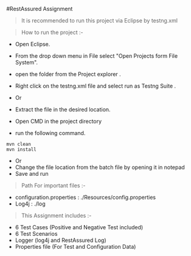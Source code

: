 #RestAssured Assignment

>It is recommended to run this project via Eclipse by testng.xml

>How to run the project :-

- Open Eclipse.
- From the drop down menu in File select "Open Projects form File System".
- open the folder from the Project explorer .
- Right click on the testng.xml file and select run as Testng Suite .

-  Or  

- Extract the file in the desired location.
- Open CMD in the project directory
- run the following command.

```
mvn clean
mvn install

```
- Or
- Change the file location from the batch file by opening it in notepad 
- Save and run

> Path For important files :-

- configuration.properties : ./Resources/config.properties
- Log4j : ./log

>This Assignment includes :-

- 6 Test Cases (Positive and Negative Test included)
- 6 Test Scenarios
- Logger (log4j and RestAssured Log)
- Properties file (For Test and Configuration Data)

